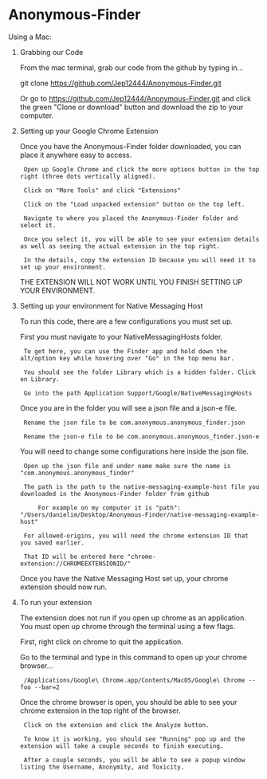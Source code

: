 # Anonymous-Finder

Using a Mac:

1) Grabbing our Code

	From the mac terminal, grab our code from the github by typing in...

	git clone https://github.com/Jep12444/Anonymous-Finder.git

	Or go to https://github.com/Jep12444/Anonymous-Finder.git and click the green "Clone or download" button and download the zip to your computer.



2) Setting up your Google Chrome Extension

	Once you have the Anonymous-Finder folder downloaded, you can place it anywhere easy to access.
	
		Open up Google Chrome and click the more options button in the top right (three dots vertically aligned).
	
		Click on "More Tools" and click "Extensions"

		Click on the "Load unpacked extension" button on the top left.
	
		Navigate to where you placed the Anonymous-Finder folder and select it.
	
		Once you select it, you will be able to see your extension details as well as seeing the actual extension in the top right.
	
		In the details, copy the extension ID because you will need it to set up your environment.


	THE EXTENSION WILL NOT WORK UNTIL YOU FINISH SETTING UP YOUR ENVIRONMENT.



3) Setting up your environment for Native Messaging Host

	To run this code, there are a few configurations you must set up.
	
	First you must navigate to your NativeMessagingHosts folder.

		To get here, you can use the Finder app and hold down the alt/option key while hovering over "Go" in the top menu bar.

		You should see the folder Library which is a hidden folder. Click on Library.

		Go into the path Application Support/Google/NativeMessagingHosts
	

	Once you are in the folder you will see a json file and a json-e file.

		Rename the json file to be com.anonymous.anonymous_finder.json

		Rename the json-e file to be com.anonymous.anonymous_finder.json-e


	You will need to change some configurations here inside the json file.

		Open up the json file and under name make sure the name is "com.anonymous.anonymous_finder"

		The path is the path to the native-messaging-example-host file you downloaded in the Anonymous-Finder folder from github

			For example on my computer it is "path": "/Users/danielim/Desktop/Anonymous-Finder/native-messaging-example-host"

		For allowed-origins, you will need the chrome extension ID that you saved earlier.

		That ID will be entered here "chrome-extension://CHROMEEXTENSIONID/"


	Once you have the Native Messaging Host set up, your chrome extension should now run.


4) To run your extension

	The extension does not run if you open up chrome as an application. You must open up chrome through the terminal using a few flags.

	First, right click on chrome to quit the application.

	Go to the terminal and type in this command to open up your chrome browser...
	
		/Applications/Google\ Chrome.app/Contents/MacOS/Google\ Chrome --foo --bar=2


	Once the chrome browser is open, you should be able to see your chrome extension in the top right of the browser.

		Click on the extension and click the Analyze button.

		To know it is working, you should see "Running" pop up and the extension will take a couple seconds to finish executing.

		After a couple seconds, you will be able to see a popup window listing the Username, Anonymity, and Toxicity.



